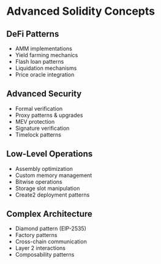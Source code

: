 # Advanced Solidity Concepts

## DeFi Patterns
- AMM implementations
- Yield farming mechanics
- Flash loan patterns
- Liquidation mechanisms
- Price oracle integration

## Advanced Security
- Formal verification
- Proxy patterns & upgrades
- MEV protection
- Signature verification
- Timelock patterns

## Low-Level Operations
- Assembly optimization
- Custom memory management
- Bitwise operations
- Storage slot manipulation
- Create2 deployment patterns

## Complex Architecture
- Diamond pattern (EIP-2535)
- Factory patterns
- Cross-chain communication
- Layer 2 interactions
- Composability patterns
